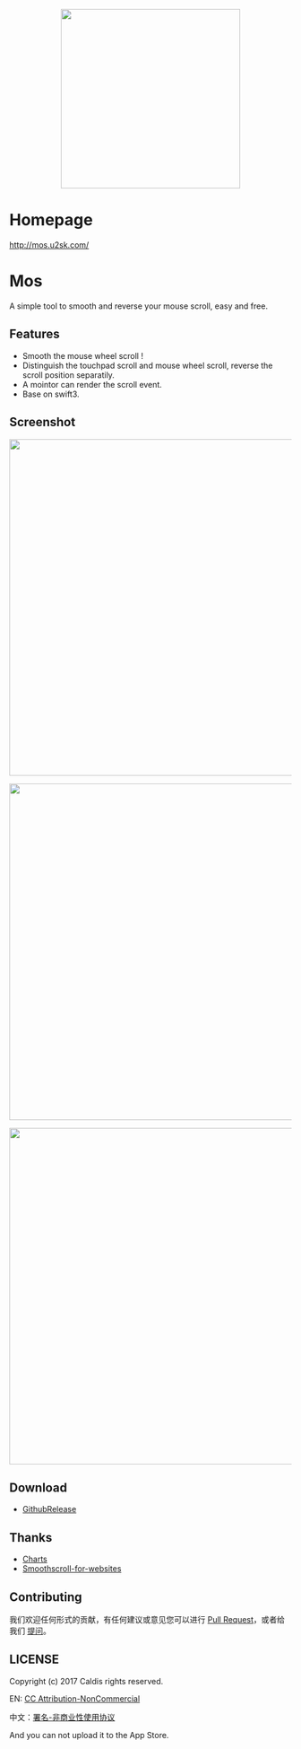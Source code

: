 <p align="center">
  <a href="http://mos.u2sk.com/">
    <img width="320" src="https://github.com/Caldis/Mos/blob/master/Doc/Intro.png?raw=true">
  </a>
</p>

# Homepage

http://mos.u2sk.com/

# Mos

A simple tool to smooth and reverse your mouse scroll, easy and free.


## Features

- Smooth the mouse wheel scroll !
- Distinguish the touchpad scroll and mouse wheel scroll, reverse the scroll position separatily.
- A mointor can render the scroll event.
- Base on swift3.

## Screenshot

<p align="center">
  <img width="600" src="https://github.com/Caldis/Mos/blob/master/Doc/mointor.png?raw=true">
</p>
<p align="center">
  <img width="600" src="https://github.com/Caldis/Mos/blob/master/Doc/preferences-general.png?raw=true">
</p>
<p align="center">
  <img width="600" src="https://github.com/Caldis/Mos/blob/master/Doc/preferences-advanced.png?raw=true">
</p>

## Download

- [GithubRelease](https://github.com/Caldis/Mos/releases/)


## Thanks

- [Charts](https://github.com/danielgindi/Charts)
- [Smoothscroll-for-websites](https://github.com/galambalazs/smoothscroll-for-websites)


## Contributing

我们欢迎任何形式的贡献，有任何建议或意见您可以进行 [Pull Request](https://github.com/Caldis/Mos/pulls)，或者给我们 [提问](https://github.com/Caldis/Mos/issues)。


## LICENSE

Copyright (c) 2017 Caldis rights reserved.

EN: [CC Attribution-NonCommercial](http://creativecommons.org/licenses/by-nc/4.0/) 

中文：[署名-非商业性使用协议](http://creativecommons.org/licenses/by-nc/3.0/cn/)

And you can not upload it to the App Store.
